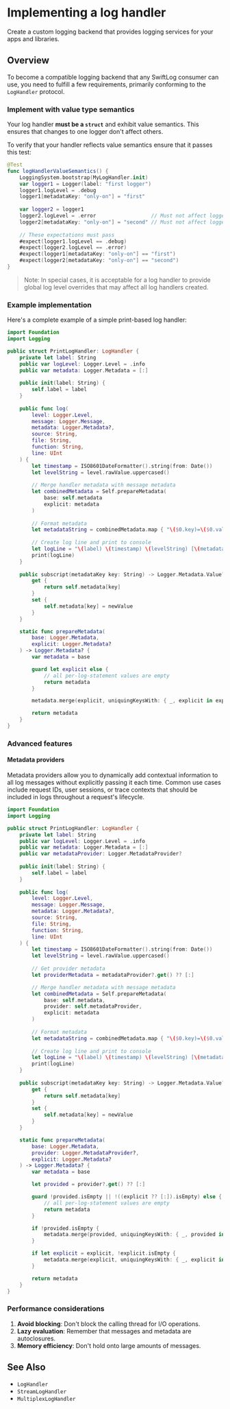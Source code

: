 # Implementing a log handler

Create a custom logging backend that provides logging services for your apps and libraries.

## Overview

To become a compatible logging backend that any SwiftLog consumer can use,
you need to fulfill a few requirements, primarily conforming to the
``LogHandler`` protocol.

### Implement with value type semantics

Your log handler **must be a `struct`** and exhibit value semantics. This
ensures that changes to one logger don't affect others.

To verify that your handler reflects value semantics ensure that it passes this
test:

```swift
@Test
func logHandlerValueSemantics() {
    LoggingSystem.bootstrap(MyLogHandler.init)
    var logger1 = Logger(label: "first logger")
    logger1.logLevel = .debug
    logger1[metadataKey: "only-on"] = "first"
    
    var logger2 = logger1
    logger2.logLevel = .error                  // Must not affect logger1
    logger2[metadataKey: "only-on"] = "second" // Must not affect logger1
    
    // These expectations must pass
    #expect(logger1.logLevel == .debug)
    #expect(logger2.logLevel == .error)
    #expect(logger1[metadataKey: "only-on"] == "first")
    #expect(logger2[metadataKey: "only-on"] == "second")
}
```

> Note: In special cases, it is acceptable for a log handler to provide
> global log level overrides that may affect all log handlers created.

### Example implementation

Here's a complete example of a simple print-based log handler:

```swift
import Foundation
import Logging

public struct PrintLogHandler: LogHandler {
    private let label: String
    public var logLevel: Logger.Level = .info
    public var metadata: Logger.Metadata = [:]
    
    public init(label: String) {
        self.label = label
    }
    
    public func log(
        level: Logger.Level,
        message: Logger.Message,
        metadata: Logger.Metadata?,
        source: String,
        file: String,
        function: String,
        line: UInt
    ) {
        let timestamp = ISO8601DateFormatter().string(from: Date())
        let levelString = level.rawValue.uppercased()
        
        // Merge handler metadata with message metadata
        let combinedMetadata = Self.prepareMetadata(
            base: self.metadata
            explicit: metadata
        )
        
        // Format metadata
        let metadataString = combinedMetadata.map { "\($0.key)=\($0.value)" }.joined(separator: ",")
        
        // Create log line and print to console
        let logLine = "\(label) \(timestamp) \(levelString) [\(metadataString)]: \(message)"
        print(logLine)
    }
    
    public subscript(metadataKey key: String) -> Logger.Metadata.Value? {
        get {
            return self.metadata[key]
        }
        set {
            self.metadata[key] = newValue
        }
    }

    static func prepareMetadata(
        base: Logger.Metadata,
        explicit: Logger.Metadata?
    ) -> Logger.Metadata? {
        var metadata = base

        guard let explicit else {
            // all per-log-statement values are empty
            return metadata
        }

        metadata.merge(explicit, uniquingKeysWith: { _, explicit in explicit })

        return metadata
    }
}

```

### Advanced features

#### Metadata providers

Metadata providers allow you to dynamically add contextual information to all
log messages without explicitly passing it each time. Common use cases include
request IDs, user sessions, or trace contexts that should be included in logs
throughout a request's lifecycle.

```swift
import Foundation
import Logging

public struct PrintLogHandler: LogHandler {
    private let label: String
    public var logLevel: Logger.Level = .info
    public var metadata: Logger.Metadata = [:]
    public var metadataProvider: Logger.MetadataProvider?
    
    public init(label: String) {
        self.label = label
    }
    
    public func log(
        level: Logger.Level,
        message: Logger.Message,
        metadata: Logger.Metadata?,
        source: String,
        file: String,
        function: String,
        line: UInt
    ) {
        let timestamp = ISO8601DateFormatter().string(from: Date())
        let levelString = level.rawValue.uppercased()
        
        // Get provider metadata
        let providerMetadata = metadataProvider?.get() ?? [:]

        // Merge handler metadata with message metadata
        let combinedMetadata = Self.prepareMetadata(
            base: self.metadata,
            provider: self.metadataProvider,
            explicit: metadata
        )
        
        // Format metadata
        let metadataString = combinedMetadata.map { "\($0.key)=\($0.value)" }.joined(separator: ",")
        
        // Create log line and print to console
        let logLine = "\(label) \(timestamp) \(levelString) [\(metadataString)]: \(message)"
        print(logLine)
    }
    
    public subscript(metadataKey key: String) -> Logger.Metadata.Value? {
        get {
            return self.metadata[key]
        }
        set {
            self.metadata[key] = newValue
        }
    }

    static func prepareMetadata(
        base: Logger.Metadata,
        provider: Logger.MetadataProvider?,
        explicit: Logger.Metadata?
    ) -> Logger.Metadata? {
        var metadata = base

        let provided = provider?.get() ?? [:]

        guard !provided.isEmpty || !((explicit ?? [:]).isEmpty) else {
            // all per-log-statement values are empty
            return metadata
        }

        if !provided.isEmpty {
            metadata.merge(provided, uniquingKeysWith: { _, provided in provided })
        }

        if let explicit = explicit, !explicit.isEmpty {
            metadata.merge(explicit, uniquingKeysWith: { _, explicit in explicit })
        }

        return metadata
    }
}
```

### Performance considerations

1. **Avoid blocking**: Don't block the calling thread for I/O operations.
2. **Lazy evaluation**: Remember that messages and metadata are autoclosures.
3. **Memory efficiency**: Don't hold onto large amounts of messages.

## See Also

- ``LogHandler``
- ``StreamLogHandler``
- ``MultiplexLogHandler``
